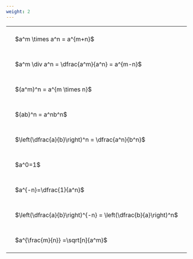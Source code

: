 ```yaml
---
weight: 2
---
```


<style type="text/css">
#T_6b6c4 th.col_heading {
  text-align: left;
  font-size: 1em;
}
#T_6b6c4 td {
  text-align: left;
  font-size: 1em;
  padding: 1.5em;
}
</style>
<table id="T_6b6c4">
  <thead>
  </thead>
  <tbody>
    <tr>
      <td id="T_6b6c4_row0_col0" class="data row0 col0" >$a^m \times a^n = a^{m+n}$</td>
    </tr>
    <tr>
      <td id="T_6b6c4_row1_col0" class="data row1 col0" >$a^m \div a^n = \dfrac{a^m}{a^n} = a^{m-n}$</td>
    </tr>
    <tr>
      <td id="T_6b6c4_row2_col0" class="data row2 col0" >$(a^m)^n = a^{m \times n}$</td>
    </tr>
    <tr>
      <td id="T_6b6c4_row3_col0" class="data row3 col0" >$(ab)^n = a^nb^n$</td>
    </tr>
    <tr>
      <td id="T_6b6c4_row4_col0" class="data row4 col0" >$\left(\dfrac{a}{b}\right)^n = \dfrac{a^n}{b^n}$</td>
    </tr>
    <tr>
      <td id="T_6b6c4_row5_col0" class="data row5 col0" >$a^0=1$</td>
    </tr>
    <tr>
      <td id="T_6b6c4_row6_col0" class="data row6 col0" >$a^{-n}=\dfrac{1}{a^n}$</td>
    </tr>
    <tr>
      <td id="T_6b6c4_row7_col0" class="data row7 col0" >$\left(\dfrac{a}{b}\right)^{-n} = \left(\dfrac{b}{a}\right)^n$</td>
    </tr>
    <tr>
      <td id="T_6b6c4_row8_col0" class="data row8 col0" >$a^{\frac{m}{n}} =\sqrt[n]{a^m}$</td>
    </tr>
  </tbody>
</table>
